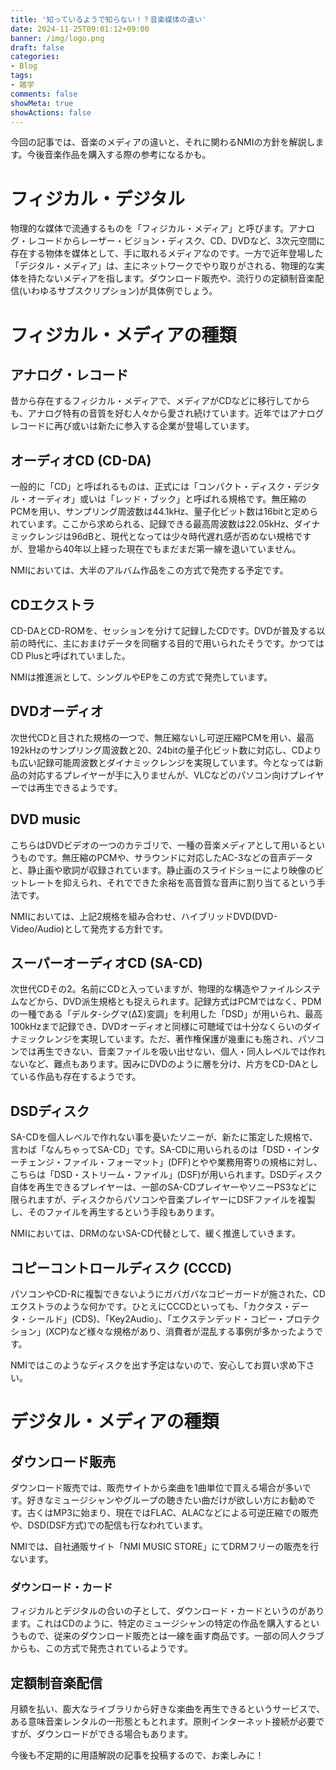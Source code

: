 ```yaml
---
title: '知っているようで知らない！？音楽媒体の違い'
date: 2024-11-25T09:01:12+09:00
banner: /img/logo.png
draft: false
categories:
- Blog
tags:
- 雑学
comments: false
showMeta: true
showActions: false
---
```


今回の記事では、音楽のメディアの違いと、それに関わるNMIの方針を解説します。今後音楽作品を購入する際の参考になるかも。

# フィジカル・デジタル
物理的な媒体で流通するものを「フィジカル・メディア」と呼びます。アナログ・レコードからレーザー・ビジョン・ディスク、CD、DVDなど、3次元空間に存在する物体を媒体として、手に取れるメディアなのです。一方で近年登場した「デジタル・メディア」は、主にネットワークでやり取りがされる、物理的な実体を持たないメディアを指します。ダウンロード販売や、流行りの定額制音楽配信(いわゆるサブスクリプション)が具体例でしょう。

# フィジカル・メディアの種類
## アナログ・レコード
昔から存在するフィジカル・メディアで、メディアがCDなどに移行してからも、アナログ特有の音質を好む人々から愛され続けています。近年ではアナログレコードに再び或いは新たに参入する企業が登場しています。

## オーディオCD (CD-DA)
一般的に「CD」と呼ばれるものは、正式には「コンパクト・ディスク・デジタル・オーディオ」或いは「レッド・ブック」と呼ばれる規格です。無圧縮のPCMを用い、サンプリング周波数は44.1kHz、量子化ビット数は16bitと定められています。ここから求められる、記録できる最高周波数は22.05kHz、ダイナミックレンジは96dBと、現代となっては少々時代遅れ感が否めない規格ですが、登場から40年以上経った現在でもまだまだ第一線を退いていません。

NMIにおいては、大半のアルバム作品をこの方式で発売する予定です。

## CDエクストラ
CD-DAとCD-ROMを、セッションを分けて記録したCDです。DVDが普及する以前の時代に、主におまけデータを同梱する目的で用いられたそうです。かつてはCD Plusと呼ばれていました。

NMIは推進派として、シングルやEPをこの方式で発売しています。

## DVDオーディオ
次世代CDと目された規格の一つで、無圧縮ないし可逆圧縮PCMを用い、最高192kHzのサンプリング周波数と20、24bitの量子化ビット数に対応し、CDよりも広い記録可能周波数とダイナミックレンジを実現しています。今となっては新品の対応するプレイヤーが手に入りませんが、VLCなどのパソコン向けプレイヤーでは再生できるようです。

## DVD music
こちらはDVDビデオの一つのカテゴリで、一種の音楽メディアとして用いるというものです。無圧縮のPCMや、サラウンドに対応したAC-3などの音声データと、静止画や歌詞が収録されています。静止画のスライドショーにより映像のビットレートを抑えられ、それでできた余裕を高音質な音声に割り当てるという手法です。

NMIにおいては、上記2規格を組み合わせ、ハイブリッドDVD(DVD-Video/Audio)として発売する方針です。

## スーパーオーディオCD (SA-CD)
次世代CDその2。名前にCDと入っていますが、物理的な構造やファイルシステムなどから、DVD派生規格とも捉えられます。記録方式はPCMではなく、PDMの一種である「デルタ-シグマ(ΔΣ)変調」を利用した「DSD」が用いられ、最高100kHzまで記録でき、DVDオーディオと同様に可聴域では十分なくらいのダイナミックレンジを実現しています。ただ、著作権保護が幾重にも施され、パソコンでは再生できない、音楽ファイルを吸い出せない、個人・同人レベルでは作れないなど、難点もあります。因みにDVDのように層を分け、片方をCD-DAとしている作品も存在するようです。

## DSDディスク
SA-CDを個人レベルで作れない事を憂いたソニーが、新たに策定した規格で、言わば「なんちゃってSA-CD」です。SA-CDに用いられるのは「DSD・インターチェンジ・ファイル・フォーマット」(DFF)とやや業務用寄りの規格に対し、こちらは「DSD・ストリーム・ファイル」(DSF)が用いられます。DSDディスク自体を再生できるプレイヤーは、一部のSA-CDプレイヤーやソニーPS3などに限られますが、ディスクからパソコンや音楽プレイヤーにDSFファイルを複製し、そのファイルを再生するという手段もあります。

NMIにおいては、DRMのないSA-CD代替として、緩く推進していきます。

## コピーコントロールディスク (CCCD)
パソコンやCD-Rに複製できないようにガバガバなコピーガードが施された、CDエクストラのような何かです。ひとえにCCCDといっても、「カクタス・データ・シールド」(CDS)、「Key2Audio」、「エクステンデッド・コピー・プロテクション」(XCP)など様々な規格があり、消費者が混乱する事例が多かったようです。

NMIではこのようなディスクを出す予定はないので、安心してお買い求め下さい。

# デジタル・メディアの種類
## ダウンロード販売
ダウンロード販売では、販売サイトから楽曲を1曲単位で買える場合が多いです。好きなミュージシャンやグループの聴きたい曲だけが欲しい方にお勧めです。古くはMP3に始まり、現在ではFLAC、ALACなどによる可逆圧縮での販売や、DSD(DSF方式)での配信も行なわれています。

NMIでは、自社通販サイト「NMI MUSIC STORE」にてDRMフリーの販売を行ないます。

### ダウンロード・カード
フィジカルとデジタルの合いの子として、ダウンロード・カードというのがあります。これはCDのように、特定のミュージシャンの特定の作品を購入するというもので、従来のダウンロード販売とは一線を画す商品です。一部の同人クラブからも、この方式で発売されているようです。

## 定額制音楽配信
月額を払い、膨大なライブラリから好きな楽曲を再生できるというサービスで、ある意味音楽レンタルの一形態ともとれます。原則インターネット接続が必要ですが、ダウンロードができる場合もあります。

今後も不定期的に用語解説の記事を投稿するので、お楽しみに！
